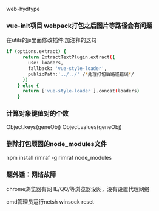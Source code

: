 web-hydtype
### vue-init项目 webpack打包之后图片等路径会有问题

在utils的js里面修改插件:加注释的这句
```bash
if (options.extract) {
      return ExtractTextPlugin.extract({
        use: loaders,
        fallback: 'vue-style-loader',
        publicPath:'../../' /*处理打包后路径错误*/
      })
    } else {
      return ['vue-style-loader'].concat(loaders)
    }
```

### 计算对象键值对的个数
Object.keys(geneObj)
Object.values(geneObj)

### 删除打包顽固的node_modules文件
npm install rimraf -g
rimraf node_modules

### 题外话：网络故障
chrome浏览器有网
IE/QQ/等浏览器没网，没有设置代理网络

cmd管理员运行netsh winsock reset
